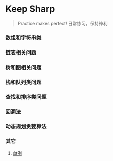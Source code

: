 # Keep Sharp 
> Practice makes perfect! 日常练习，保持锋利

### 数组和字符串类
### 链表相关问题
### 树和图相关问题
### 栈和队列类问题
### 查找和排序类问题
### 回溯法
### 动态规划贪婪算法
### 其它
1. [单例](problems/p01_sinleton.py)
